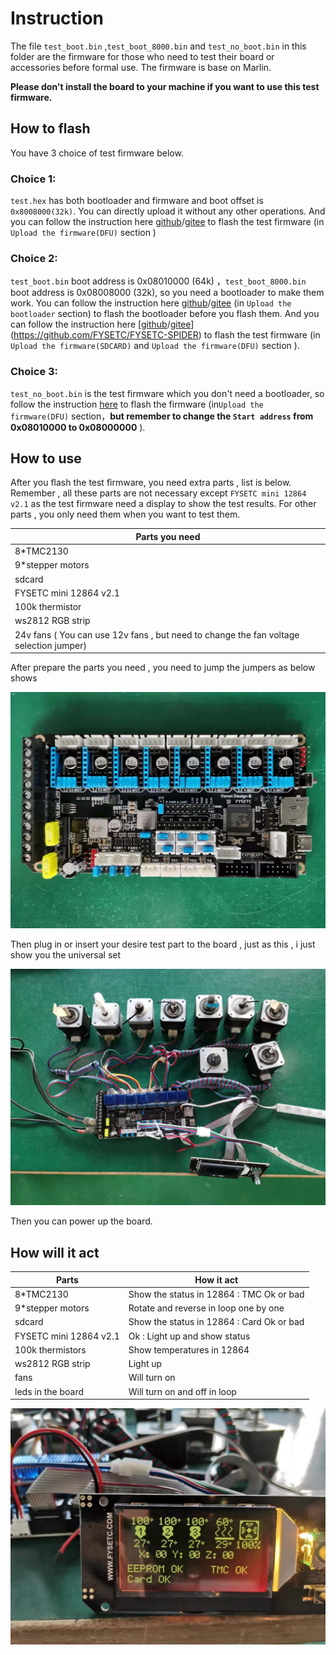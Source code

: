 # Instruction

The file `test_boot.bin` ,`test_boot_8000.bin`  and `test_no_boot.bin` in this folder are the firmware for those who need to test their board or accessories before formal use. The firmware is base on Marlin.

**Please don't install the board to your machine if you want to use this test firmware.**

## How to flash

You have 3 choice of test firmware below.

### Choice 1:

`test.hex` has both bootloader and firmware and boot offset is `0x8008000(32k)`. You can directly upload it without any other operations. And you can follow the instruction here [github](https://github.com/FYSETC/FYSETC-SPIDER#44--firmware-upload)/[gitee](https://gitee.com/fysetc/FYSETC-SPIDER#44--firmware-upload) to flash the test firmware (in  `Upload the firmware(DFU)` section )

### Choice 2:

`test_boot.bin` boot address is 0x08010000 (64k) ，`test_boot_8000.bin` boot address is 0x08008000 (32k), so you need a bootloader to make them work. You can follow the instruction here [github](https://github.com/FYSETC/FYSETC-SPIDER/tree/main/bootloader)/[gitee](https://gitee.com/fysetc/FYSETC-SPIDER/tree/main/bootloader) (in `Upload the bootloader` section) to flash the bootloader before you flash them. And you can follow the instruction here [[github](https://github.com/FYSETC/FYSETC-SPIDER#44--firmware-upload)/[gitee](https://gitee.com/fysetc/FYSETC-SPIDER#44--firmware-upload)](https://github.com/FYSETC/FYSETC-SPIDER) to flash the test firmware (in  `Upload the firmware(SDCARD)` and `Upload the firmware(DFU)` section ).

### Choice 3:

`test_no_boot.bin` is the test firmware which you don't need a bootloader, so follow the instruction [here](https://github.com/FYSETC/FYSETC-SPIDER) to flash the firmware (in`Upload the firmware(DFU)` section，**but remember to change the `Start address` from 0x08010000 to 0x08000000** ).

## How to use

After you flash the test firmware, you need extra parts , list is below. Remember , all these parts are not necessary except `FYSETC mini 12864 v2.1` as the test firmware need  a display to show the test results. For other parts , you only need them when you want to test them.

| Parts you need                                               |
| ------------------------------------------------------------ |
| 8*TMC2130                                                    |
| 9*stepper motors                                             |
| sdcard                                                       |
| FYSETC mini 12864 v2.1                                       |
| 100k thermistor                                              |
| ws2812 RGB strip                                             |
| 24v fans ( You can use 12v fans , but need to change the fan voltage selection jumper) |

After prepare the  parts you need , you need to  jump the jumpers as below shows

<img src="Jumpers.jpg" style="zoom:60%;" />

Then plug in or insert your desire test part to the board , just as this , i just show you the universal set

![](Accessaries.jpg)

Then you can power up the board.

## How will it act

| Parts                  | How it act                                |
| ---------------------- | ----------------------------------------- |
| 8*TMC2130              | Show the status in 12864 : TMC Ok or bad  |
| 9*stepper motors       | Rotate and reverse in loop one by one     |
| sdcard                 | Show the status in 12864 : Card Ok or bad |
| FYSETC mini 12864 v2.1 | Ok : Light up and show status             |
| 100k thermistors       | Show temperatures in 12864                |
| ws2812 RGB strip       | Light up                                  |
| fans                   | Will turn on                              |
| leds in the board      | Will turn on and off in loop              |

![](12864.jpg)